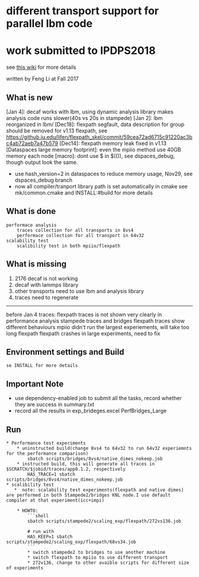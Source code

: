 # different transport support for parallel lbm code
# work submitted to IPDPS2018

see [this wiki](https://github.iu.edu/IUPUI-CS-HPC/data_broker_lammps/wiki) for more details

written by Feng Li at Fall 2017

## What is new
[Jan 4]: decaf works with lbm, using dynamic analysis library makes analysis code runs slower(40s vs 20s in stampede)
[Jan 2]: lbm reorganized in lbm/
[Dec18]: flexpath segfault, data description for group should be removed for v1.13 flexpath, see https://github.iu.edu/lifen/flexpath_skel/commit/59cea72ad6715c91220ac3bc4ab72aeb7a47b579
[Dec14]:  flexpath memory leak fixed in v1.13
[Dataspaces large memory footprint]: even the mpiio method use 40GB memory each node
[macro]: dont use $ in $(()), see dspaces_debug, though output look the same.
   *  use hash_version=2 in dataspaces to reduce memory usage, Nov29, see dspaces_debug branch
   * now all compiler/tranport library path is set automatically in cmake
    see mk/common.cmake and INSTALL:#build for more details
   

## What is done
    performace analysis
        traces collection for all transports in 8vs4
        performace collection for all transport in 64v32
    scalability test
        scalibility test in both mpiio/flexpath
        

## What is missing
1. 2176 decaf is not working
2. decaf with lammps library
3. other transports need to use lbm and analysis library
4. traces need to regenerate

-----------------------------------------------
before Jan 4
        traces:
            flexpath traces is not shown very clearly in performance analysis
            stampede traces and bridges flexpath traces show different behaviours
        mpiio
            didn't run the largest experiements, will take too long
        flexpath
            flexpath crashes in large experiments, need to fix
   

## Environment settings and Build
    se INSTALL for more details

## Important Note
 - use dependency-enabled job to submit all the tasks, record whether they are success in summary.txt
 - record all the results in exp_brideges.excel PerfBridges_Large




## Run 
    * Performance test experiments
        * uninstructed build(change 8vs4 to 64v32 to run 64v32 experiemnts for the performance comparison)
            sbatch scripts/bridges/8vs4/native_dimes_nokeep.job
        * instructed build, this will generate all traces in $SCRATCH/$jobid/traces/app0.1.2, respectively
            HAS_TRACE=1 sbatch scripts/bridges/8vs4/native_dimes_nokeep.job
    * scalibility test
       *  note: scalability test experiments(flexpath and native dimes) are performed in both Stampede2/bridges KNL node.I use default compiler at that experiment(icc+impi)
            
        * HOWTO:
            ```shell
            sbatch scripts/stampede2/scaling_exp/flexpath/272vs136.job

            # run with
            HAS_KEEP=1 sbatch scripts/stampede2/scaling_exp/flexpath/68vs34.job
            ```
            * switch stampede2 to bridges to use another machine
            * switch flexpath to mpiio to use different transport
            * 272v136, change to other avaible scripts for different size of experiments
